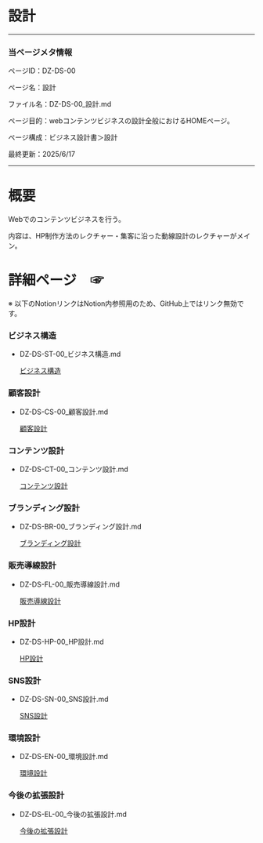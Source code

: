 # 設計

---

### 当ページメタ情報

ページID：DZ-DS-00

ページ名：設計

ファイル名：DZ-DS-00_設計.md

ページ目的：webコンテンツビジネスの設計全般におけるHOMEページ。

ページ構成：ビジネス設計書＞設計

最終更新：2025/6/17

---

# 概要

Webでのコンテンツビジネスを行う。

内容は、HP制作方法のレクチャー・集客に沿った動線設計のレクチャーがメイン。

# 詳細ページ　☞

※ 以下のNotionリンクはNotion内参照用のため、GitHub上ではリンク無効です。

### ビジネス構造

- DZ-DS-ST-00_ビジネス構造.md
    
    [ビジネス構造](%E8%A8%AD%E8%A8%88%2020ecd75ce185801bb6e9e9167c253d95/%E3%83%92%E3%82%99%E3%82%B7%E3%82%99%E3%83%8D%E3%82%B9%E6%A7%8B%E9%80%A0%2020ecd75ce1858079a08bd12c95d9f8a6.md)
    

### 顧客設計

- DZ-DS-CS-00_顧客設計.md
    
    [顧客設計](%E8%A8%AD%E8%A8%88%2020ecd75ce185801bb6e9e9167c253d95/%E9%A1%A7%E5%AE%A2%E8%A8%AD%E8%A8%88%2020ecd75ce1858039b4e8d77f2e5226f8.md)
    

### コンテンツ設計

- DZ-DS-CT-00_コンテンツ設計.md
    
    [コンテンツ設計](%E8%A8%AD%E8%A8%88%2020ecd75ce185801bb6e9e9167c253d95/%E3%82%B3%E3%83%B3%E3%83%86%E3%83%B3%E3%83%84%E8%A8%AD%E8%A8%88%2020ecd75ce18580388d23c7360c2d7721.md)
    

### ブランディング設計

- DZ-DS-BR-00_ブランディング設計.md
    
    [ブランディング設計](%E8%A8%AD%E8%A8%88%2020ecd75ce185801bb6e9e9167c253d95/%E3%83%95%E3%82%99%E3%83%A9%E3%83%B3%E3%83%86%E3%82%99%E3%82%A3%E3%83%B3%E3%82%AF%E3%82%99%E8%A8%AD%E8%A8%88%2020ecd75ce185804e817bc6dd4a9ac1b7.md)
    

### 販売導線設計

- DZ-DS-FL-00_販売導線設計.md
    
    [販売導線設計](%E8%A8%AD%E8%A8%88%2020ecd75ce185801bb6e9e9167c253d95/%E8%B2%A9%E5%A3%B2%E5%B0%8E%E7%B7%9A%E8%A8%AD%E8%A8%88%20218cd75ce18580f98a04ed56b39a8ca4.md)
    

### HP設計

- DZ-DS-HP-00_HP設計.md
    
    [HP設計](%E8%A8%AD%E8%A8%88%2020ecd75ce185801bb6e9e9167c253d95/HP%E8%A8%AD%E8%A8%88%2020ecd75ce1858024a61fd32d3511731b.md)
    

### SNS設計

- DZ-DS-SN-00_SNS設計.md
    
    [SNS設計](%E8%A8%AD%E8%A8%88%2020ecd75ce185801bb6e9e9167c253d95/SNS%E8%A8%AD%E8%A8%88%2020ecd75ce185803989affec54416b665.md)
    

### 環境設計

- DZ-DS-EN-00_環境設計.md
    
    [環境設計](%E8%A8%AD%E8%A8%88%2020ecd75ce185801bb6e9e9167c253d95/%E7%92%B0%E5%A2%83%E8%A8%AD%E8%A8%88%20218cd75ce18580f582c9d64379dddd3b.md)
    

### 今後の拡張設計

- DZ-DS-EL-00_今後の拡張設計.md
    
    [今後の拡張設計](%E8%A8%AD%E8%A8%88%2020ecd75ce185801bb6e9e9167c253d95/%E4%BB%8A%E5%BE%8C%E3%81%AE%E6%8B%A1%E5%BC%B5%E8%A8%AD%E8%A8%88%20218cd75ce18580d68e33f4f2da0c2f65.md)